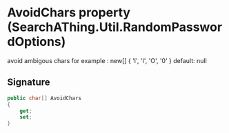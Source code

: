 # AvoidChars property (SearchAThing.Util.RandomPasswordOptions)
avoid ambigous chars
            for example : new[] { 'l', 'I', 'O', '0' }
            default: null

## Signature
```csharp
public char[] AvoidChars
{
    get;
    set;
}
```
